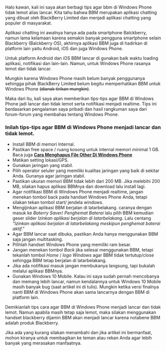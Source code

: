 <!--t Cara agar BBM di Windows Phone Tidak Lemot dan Notifikasi Lancar t-->
<!--d Agar BBM di Windows Phone/Windows Mobile tidak lemot. d-->
<!--tag bbm,windows phone,windows mobile,lemot tag-->
<!--image https://masrud.com/content/images/lumia.jpg image-->

Halo kawan, kali ini saya akan berbagi tips agar bbm di Windows Phone tidak lemot alias lancar. Kita tahu bahwa BBM merupakan aplikasi chatting yang dibuat oleh BlackBerry Limited dan menjadi aplikasi chatting yang populer di masyarakat.

Aplikasi chatting ini awalnya hanya ada pada smartphone Balckberry, namun lama kelamaan karena semakin banyak pengguna smartphone selain Blackberry (Balckberry OS), akhirnya aplikasi BBM juga di hadirkan di platform lain yaitu Android, iOS dan juga Windows Phone.

Untuk platform Android dan iOS BBM lancar di gunakan baik waktu loading aplikasi, notifikasi dan lain-lain. Namun, untuk Windows Phone rasanya lemot dan tidak lancar. 

Mungkin karena Windows Phone masih belum banyak penggunanya sehingga pihak BlackBerry Limited belum begitu memperhatikan BBM untuk Windows Phone <del>(dianak tirikan mungkin)</del>.

Maka dari itu, kali saya akan memberikan tips-tips agar BBM di Windows Phone jadi lancar dan tidak lemot serta notifikasi menjadi realtime. Tips ini berdasarkan pengalaman saya pribadi dan hasil rangkuman saya dari forum-forum yang membahas tentang Windows Phone.

<h3>Inilah tips-tips agar BBM di Windows Phone menjadi lancar dan tidak lemot.</h3>

 - Install BBM di memori Internal.
 - Pastikan free space / ruang kosong untuk internal memori minimal 1 GB. Baca juga **[Cara Menghapus File Other Di Windows Phone][2]**
 - Matikan setting lokasi/GPS.
 - Gunakan jaringan yang stabil.
 - Pilih operator seluler yang memiliki kualitas jaringan yang baik di sekitar Anda. Gunanya agar jaringan stabil.
 - Pastikan ukuran memori BBM tidak lebih dari 200 MB. Jika melebihi 200 MB, silakan hapus aplikasi BBMnya dan download lalu install lagi.
 - Agar notifikasi BBM di Windows Phone menjadi realtime, jangan menekan tombol back pada handset Windows Phone Anda, tetapi silakan tekan tombol start/ jendela windows.
 - Mengijinkan aplikasi BBM berjalan di latarbelakang. caranya dengan masuk ke *Baterry Saver*/ *Penghemat Baterai* lalu pilih BBM kemudian geser slider *Izinkan aplikasi berjalan di latarbelakang*. Lalu centang *"Izinkan aplikasi berjalan di latarbelakang meskipun penghemat baterai aktif."*
 - Agar BBM lancar saat dibuka, pastikan Anda hanya menggunakan BBM saja jangan multitasking.
 - Pilihlah handset Windows Phone yang memiliki ram besar.
 - Jangan menekan tombol *Back* jika selesai menggunakan BBM, tetapi tekanlah tombol *Home* / *logo Windows* agar BBM tidak tertutup/close sehingga BBM tetap berjalan di latarbelakang.
 - Jika ada notifikasi masuk jangan membukanya langsung, tapi bukalah melalui aplikasi BBMnya.
 - Gunakan Windows 10 Mobile. Kalau ini saya sudah pernah mencobanya dan memang lebih lancar, namun kendalannya untuk Windows 10 Mobile masih banyak bug (saat artikel ini di tulis). Mungkin ketika versi finalnya nanti BBM di Windows Phone akan sama lancarnya dengan BBM di platform lain.

Demikianlah tips cara agar BBM di Windows Phone menjadi lancar dan tidak lemot. Namun apabila masih tetap saja lemot, maka silakan menggunakan handset blackberry dijamin BBM akan menjadi lancar karena notabene BBM adalah produk Blackberry.

Jika ada yang kurang silakan menambahi dan jika artikel ini bermanfaat, mohon kiranya untuk membagikan ke teman atau rekan Anda agar lebih banyak yang merasakan manfaatnya.

  [2]: https://masrud.com/post/menghapus-file-other-di-windows-phone
